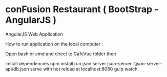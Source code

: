 # conFusion Restaurant ( BootStrap - AngularJS ) 

AngularJS Web Application


How to run application on the local computer :

Open bash or cmd and direct to CafeVue folder then

install dependencies
npm install
run json server
json-server .\json-server-api\db.json
serve with hot reload at localhost:8080
gulp watch
